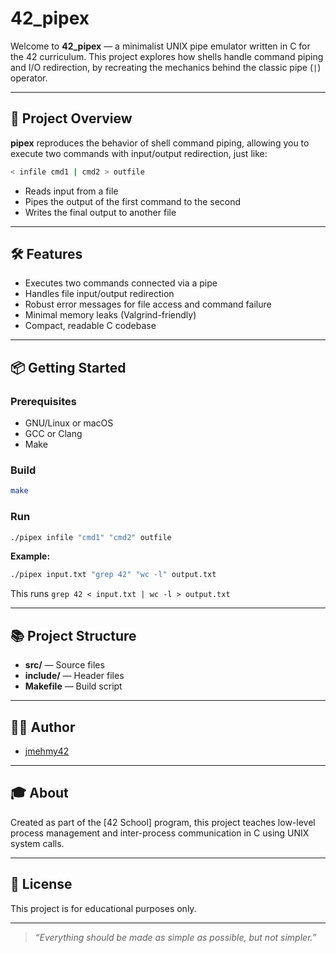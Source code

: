 # 42_pipex

Welcome to **42_pipex** — a minimalist UNIX pipe emulator written in C for the 42 curriculum. This project explores how shells handle command piping and I/O redirection, by recreating the mechanics behind the classic pipe (`|`) operator.

---

## 🚀 Project Overview

**pipex** reproduces the behavior of shell command piping, allowing you to execute two commands with input/output redirection, just like:

```bash
< infile cmd1 | cmd2 > outfile
```

- Reads input from a file
- Pipes the output of the first command to the second
- Writes the final output to another file

---

## 🛠 Features

- Executes two commands connected via a pipe
- Handles file input/output redirection
- Robust error messages for file access and command failure
- Minimal memory leaks (Valgrind-friendly)
- Compact, readable C codebase

---

## 📦 Getting Started

### Prerequisites

- GNU/Linux or macOS
- GCC or Clang
- Make

### Build

```bash
make
```

### Run

```bash
./pipex infile "cmd1" "cmd2" outfile
```

**Example:**

```bash
./pipex input.txt "grep 42" "wc -l" output.txt
```
This runs `grep 42 < input.txt | wc -l > output.txt`

---

## 📚 Project Structure

- **src/** — Source files
- **include/** — Header files
- **Makefile** — Build script

---

## 👨‍💻 Author

- [jmehmy42](https://github.com/jmehmy42)

---

## 🎓 About

Created as part of the [42 School] program, this project teaches low-level process management and inter-process communication in C using UNIX system calls.

---

## 📄 License

This project is for educational purposes only.

---

> _“Everything should be made as simple as possible, but not simpler.”_
